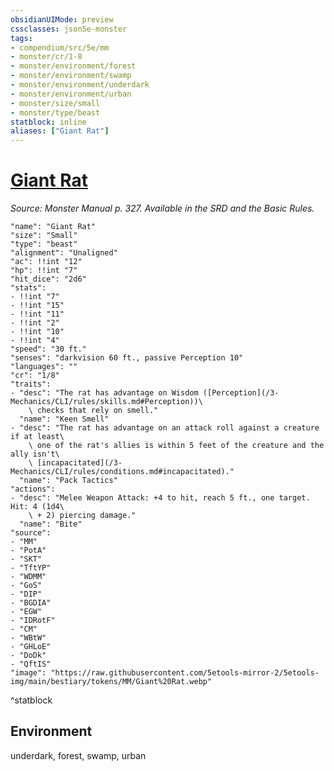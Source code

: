 ```yaml
---
obsidianUIMode: preview
cssclasses: json5e-monster
tags:
- compendium/src/5e/mm
- monster/cr/1-8
- monster/environment/forest
- monster/environment/swamp
- monster/environment/underdark
- monster/environment/urban
- monster/size/small
- monster/type/beast
statblock: inline
aliases: ["Giant Rat"]
---
```

# [Giant Rat](3-Mechanics\CLI\bestiary\beast/giant-rat.md)
*Source: Monster Manual p. 327. Available in the SRD and the Basic Rules.*  

```statblock
"name": "Giant Rat"
"size": "Small"
"type": "beast"
"alignment": "Unaligned"
"ac": !!int "12"
"hp": !!int "7"
"hit_dice": "2d6"
"stats":
- !!int "7"
- !!int "15"
- !!int "11"
- !!int "2"
- !!int "10"
- !!int "4"
"speed": "30 ft."
"senses": "darkvision 60 ft., passive Perception 10"
"languages": ""
"cr": "1/8"
"traits":
- "desc": "The rat has advantage on Wisdom ([Perception](/3-Mechanics/CLI/rules/skills.md#Perception))\
    \ checks that rely on smell."
  "name": "Keen Smell"
- "desc": "The rat has advantage on an attack roll against a creature if at least\
    \ one of the rat's allies is within 5 feet of the creature and the ally isn't\
    \ [incapacitated](/3-Mechanics/CLI/rules/conditions.md#incapacitated)."
  "name": "Pack Tactics"
"actions":
- "desc": "Melee Weapon Attack: +4 to hit, reach 5 ft., one target. Hit: 4 (1d4\
    \ + 2) piercing damage."
  "name": "Bite"
"source":
- "MM"
- "PotA"
- "SKT"
- "TftYP"
- "WDMM"
- "GoS"
- "DIP"
- "BGDIA"
- "EGW"
- "IDRotF"
- "CM"
- "WBtW"
- "GHLoE"
- "DoDk"
- "QftIS"
"image": "https://raw.githubusercontent.com/5etools-mirror-2/5etools-img/main/bestiary/tokens/MM/Giant%20Rat.webp"
```
^statblock

## Environment

underdark, forest, swamp, urban